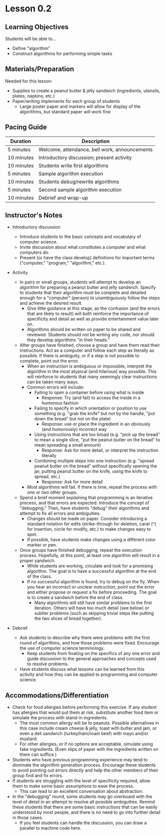# Lesson 0.2


## Learning Objectives

Students will be able to...
* Define "algorithm"
* Construct algorithms for performing simple tasks

## Materials/Preparation
Needed for this lesson:
* Supplies to create a peanut butter & jelly sandwich (ingredients, utensils, plates, napkins, etc.)
* Paper/writing implements for each group of students
  * Large poster paper and markers will allow for display of the algorithms, but standard paper will work fine


## Pacing Guide

| Duration | Description |
| -- | -- |
| 5 minutes | Welcome, attendance, bell work, announcements |
|10 minutes| Introductory discussion; present activity| 
|10 minutes| Students write first algorithms| 
|5 minutes| Sample algorithm execution| 
|10 minutes| Students debug/rewrite algorithms| 
|5 minutes| Second sample algorithm execution| 
|10 minutes| Debrief and wrap-up|



## Instructor's Notes

* Introductory discussion
  * Introduce students to the basic concepts and vocabulary of computer science.
  * Invite discussion about what constitutes a computer and what computers do.  
  * Present (or have the class develop) definitions for important terms ("computer," "program," "algorithm," etc.).  

* Activity
  * In pairs or small groups, students will attempt to develop an algorithm for preparing a peanut butter and jelly sandwich. Specify to students that their algorithm must be complete and detailed enough for a "computer" (person) to unambiguously follow the steps and achieve the desired result.
    * Give little guidance at this stage, as the confusion (and the errors that are likely to result) will both reinforce the importance of specificity and detail as well as provide entertainment value later on.
    * Algorithms should be written on paper to be shared and reviewed.  Students should _not_ be writing any code, nor should they develop algorithms "in their heads."
  * After groups have finished, choose a group and have them read their instructions.  Act as a computer and follow each step as literally as possible. If there is ambiguity, or if a step is not possible to complete, point out the error.
    * When an instruction is ambiguous or impossible, interpret the algorithm in the most atypical (and hilarious) way possible.  This will reinforce to students that many seemingly clear instructions can be taken many ways.
    * Common errors will include:
        * Failing to open a container before using what is inside
            * Response: Try (and fail) to access the inside in a humorous fashion
        * Failing to specify in which orientation or position to use something (e.g. "grab the knife" but not by the handle, "put down the bread" but not on the plate)
            * Response: use or place the ingredient in an obviously (and humorously) incorrect way
        * Using instructions that are too broad (e.g. "pick up the bread" to mean a single slice, "put the peanut butter on the bread" to mean spreading a small amount)
            * Response: Ask for more detail, or interpret the instruction literally
        * Combining multiple steps into one instruction (e.g. "spread peanut butter on the bread" without specifically opening the jar, putting peanut butter on the knife, using the knife to spread, etc.)
            * Response: Ask for more detail
    * Most algorithms will fail.  If there is time, repeat the process with one or two other groups.
  * Spend a brief moment explaining that programming is an iterative process, and that errors are expected.  Introduce the concept of "debugging."  Then, have students "debug" their algorithms and attempt to fix all errors and ambiguities.
    * Changes should be made on paper.  Consider introducing a standard notation for edits (strike-through for deletion, carat (^) for insertion, circle for modify, etc.) to make changes easy to spot.
    * If possible, have students make changes using a different color marker or pen.
  * Once groups have finished debugging, repeat the execution process.  Hopefully, at this point, at least one algorithm will result in a proper sandwich.  
    * While students are working, circulate and look for a promising algorithm.  The goal is to have a successful algorithm at the end of the class.
    * If no successful algorithm is found, try to debug on the fly. When you hear an incorrect or unclear instruction, point out the error and either propose or request a fix before proceeding.  The goal is to create a sandwich before the end of class.
        * Many algorithms will still have similar problems to the first iteration.  Others will have too much detail (see below) or subtler problems (such as skipping trivial steps like putting the two slices of bread together).
        

* Debrief
  * Ask students to describe why there were problems with the first round of algorithms, and how those problems were fixed. Encourage the use of computer science terminology.
    * Keep students from fixating on the specifics of any one error and guide discussion to the general approaches and concepts used to resolve problems.
  * Have students discuss what lessons can be learned from this activity and how they can be applied to programming and computer science.

## Accommodations/Differentiation
* Check for food allergies before performing this exercise.  If any student has allergies that would put them at risk, substitute another food item or simulate the process with stand-in ingredients. 
    * The most common allergy will be to peanuts. Possible alternatives in this case include cream cheese & jelly, toast with butter and jam, or even a deli sandwich (turkey/ham/roast beef) with mayo and/or mustard.
    * For other allergies, or if no options are acceptable, simulate using fake ingredients.  (Even slips of paper with the ingredients written on them can suffice.)
* Students who have previous programming experience may tend to dominate the algorithm generation process.  Encourage these students to avoid pointing out errors directly and help the other members of their group find and fix errors.
* If students are struggling with the level of specificity required, allow them to make some basic assumptions to ease the process.
  * This can lead to an excellent conversation about abstraction.
* In the "debugging" round, some students may go overboard with the level of detail in an attempt to resolve all possible ambiguities.  Remind these students that there are some basic instructions that can be easily understood by most people, and there is no need to go into further detail in those cases.
  * If you feel students can handle the discussion, you can draw a parallel to machine code here.

